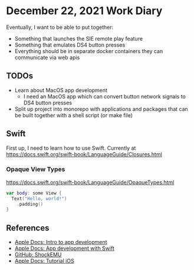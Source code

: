 # December 22, 2021 Work Diary

Eventually, I want to be able to put together:

- Something that launches the SIE remote play feature
- Something that emulates DS4 button presses
- Everything should be in separate docker containers they can communicate via web apis

## TODOs

- Learn about MacOS app development
  - I need an MacOS app which can convert button network signals to DS4 button presses
- Split up project into monorepo with applications and packages that can be built together with a shell script (or make file)

## Swift

First up, I need to learn how to use Swift.
Currently at https://docs.swift.org/swift-book/LanguageGuide/Closures.html

### Opaque View Types

https://docs.swift.org/swift-book/LanguageGuide/OpaqueTypes.html

```swift
var body: some View {
  Text("Hello, world!")
    .padding()
}
```



## References

- [Apple Docs: Intro to app development](https://developer.apple.com/library/archive/documentation/General/Conceptual/AppProgrammingGuide/Introduction/Introduction.html)
- [Apple Docs: App development with Swift](https://developer.apple.com/library/archive/documentation/Swift/Conceptual/Swift_Programming_Language/Introduction/Introduction.html)
- [GitHub: ShockEMU](https://github.com/daeken/ShockEmu)
- [Apple Docs: Tutorial iOS](https://developer.apple.com/tutorials/app-dev-training/getting-started-with-scrumdinger)
